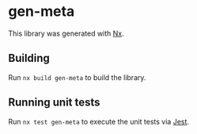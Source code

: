 # gen-meta

This library was generated with [Nx](https://nx.dev).

## Building

Run `nx build gen-meta` to build the library.

## Running unit tests

Run `nx test gen-meta` to execute the unit tests via [Jest](https://jestjs.io).
